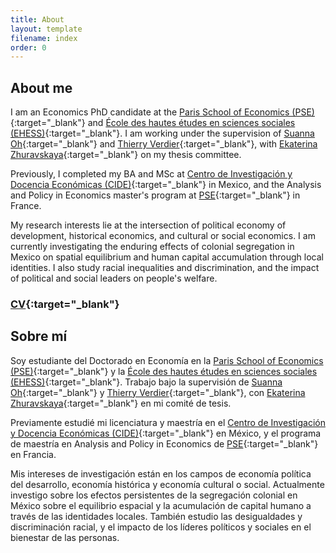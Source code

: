 ```yaml
---
title: About
layout: template
filename: index
order: 0
---  
```


## About me

I am an Economics PhD candidate at the [Paris School of Economics (PSE)](https://www.parisschoolofeconomics.eu/en/){:target="_blank"} and [École des hautes études en sciences sociales (EHESS)](https://www.ehess.fr/fr){:target="_blank"}. I am working under the supervision of [Suanna Oh](https://www.suannaoh.com/){:target="_blank"} and [Thierry Verdier](https://www.parisschoolofeconomics.eu/fr/verdier-thierry/){:target="_blank"}, with [Ekaterina Zhuravskaya](http://www.parisschoolofeconomics.com/zhuravskaya-ekaterina/){:target="_blank"} on my thesis committee.

Previously, I completed my BA and MSc at [Centro de Investigación y Docencia Económicas (CIDE)](https://www.cide.edu/de/){:target="_blank"} in Mexico, and the Analysis and Policy in Economics master's program at [PSE](https://www.parisschoolofeconomics.eu/en/teaching/masters-program/ape-analysis-policy-in-economics/){:target="_blank"} in France.

My research interests lie at the intersection of political economy of development, historical economics, and cultural or social economics. I am currently investigating the enduring effects of colonial segregation in Mexico on spatial equilibrium and human capital accumulation through local identities. I also study racial inequalities and discrimination, and the impact of political and social leaders on people's welfare.

### [CV](https://www.dropbox.com/scl/fi/t2q08fx69jxgjhfhlowha/Woo-Mora-CV.pdf?rlkey=owx2o7wi25lbekvtlw8hntw25&dl=0){:target="_blank"}


## Sobre mí

Soy estudiante del Doctorado en Economía en la [Paris School of Economics (PSE)](https://www.parisschoolofeconomics.eu/en/){:target="_blank"} y la [École des hautes études en sciences sociales (EHESS)](https://www.ehess.fr/fr){:target="_blank"}. Trabajo bajo la supervisión de [Suanna Oh](https://www.suannaoh.com/){:target="_blank"} y [Thierry Verdier](https://www.parisschoolofeconomics.eu/fr/verdier-thierry/){:target="_blank"}, con [Ekaterina Zhuravskaya](http://www.parisschoolofeconomics.com/zhuravskaya-ekaterina/){:target="_blank"} en mi comité de tesis.

Previamente estudié mi licenciatura y maestría en el [Centro de Investigación y Docencia Económicas (CIDE)](https://www.cide.edu/de/){:target="_blank"} en México, y el programa de maestría en Analysis and Policy in Economics de [PSE](https://www.parisschoolofeconomics.eu/en/teaching/masters-program/ape-analysis-policy-in-economics/){:target="_blank"} en Francia.

Mis intereses de investigación están en los campos de economía política del desarrollo, economía histórica y economía cultural o social. Actualmente investigo sobre los efectos persistentes de la segregación colonial en México sobre el equilibrio espacial y la acumulación de capital humano a través de las identidades locales. También estudio las desigualdades y discriminación racial, y el impacto de los líderes políticos y sociales en el bienestar de las personas.

